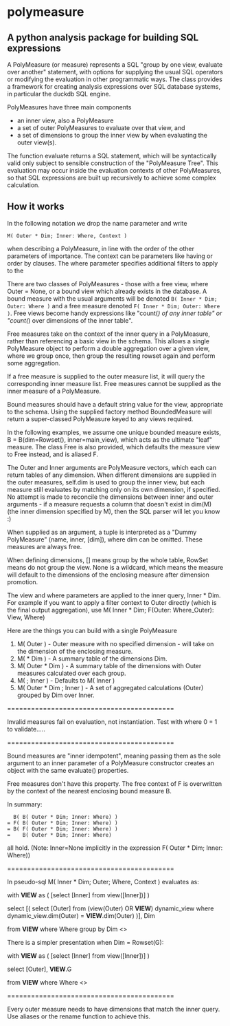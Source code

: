 # polymeasure
## A python analysis package for building SQL expressions

A PolyMeasure (or measure) represents a SQL "group by one view, evaluate over another" statement, with options
for supplying the usual SQL operators or modifying the evaluation in other programmatic ways.
The class provides a framework for creating analysis expressions over SQL database systems, in particular the
duckdb SQL engine.

PolyMeasures have three main components

- an inner view, also a PolyMeasure
- a set of outer PolyMeasures to evaluate over that view, and
- a set of dimensions to group the inner view by when evaluating the outer view(s).

The function evaluate returns a SQL statement, which will be syntactically valid only subject to
sensible construction of the "PolyMeasure Tree".
This evaluation may occur inside the evaluation contexts of other PolyMeasures, so that SQL expressions are
built up recursively to achieve some complex calculation.

## How it works

In the following notation we drop the name parameter and write

`M( Outer * Dim; Inner: Where, Context )`

when describing a PolyMeasure, in line with the order of the other parameters of importance.
The context can be parameters like having or order by clauses.
The where parameter specifies additional filters to apply to the

There are two classes of PolyMeasures - those with a free view, where Outer = None, or a bound view
which already exists in the database.
A bound measure with the usual arguments will be denoted `B( Inner * Dim; Outer: Where )`
and a free measure denoted `F( Inner * Dim; Outer: Where )`. Free views become handy expressions like
"count(*) of any inner table" or "count(*) over dimensions of the inner table".

Free measures take on the context of the inner query in a PolyMeasure, rather than referencing a basic
view in the schema. This allows a single PolyMeasure object to perform a double aggregation over a given
view, where we group once, then group the resulting rowset again and perform some aggregation.

If a free measure is supplied to the outer measure list, it will query the corresponding inner measure list.
Free measures cannot be supplied as the inner measure of a PolyMeasure.

Bound measures should have a default string value for the view, appropriate to the schema.
Using the supplied factory method BoundedMeasure will return a super-classed PolyMeasure
keyed to any views required.

In the following examples, we assume one unique bounded measure exists,
B = B(dim=Rowset(), inner=main_view), which acts as the ultimate "leaf" measure.
The class Free is also provided, which defaults the measure view to Free instead, and is aliased F.

The Outer and Inner arguments are PolyMeasure vectors, which each can return tables of any dimension.
When different dimensions are supplied in the outer measures, self.dim is used to group the inner view,
but each measure still evaluates by matching only on its own dimension, if specified.
No attempt is made to reconcile the dimensions between inner and outer arguments - if a measure requests
a column that doesn't exist in dim(M) (the inner dimension specified by M), then the SQL parser
will let you know :)

When supplied as an argument, a tuple is interpreted as a "Dummy PolyMeasure" (name, inner, [dim]),
where dim can be omitted. These measures are always free.

When defining dimensions, [] means group by the whole table,
RowSet means do not group the view. None is a wildcard, which means the measure will default
to the dimensions of the enclosing measure after dimension promotion.

The view and where parameters are applied to the inner query, Inner * Dim.
For example if you want to apply a filter context to Outer directly (which is the final output aggregation),
use M( Inner * Dim; F(Outer: Where_Outer): View, Where)

Here are the things you can build with a single PolyMeasure

1) M( Outer ) - Outer measure with no specified dimension - will take on the dimension of the enclosing measure.
2) M( * Dim ) - A summary table of the dimensions Dim.
3) M( Outer * Dim ) - A summary table of the dimensions with Outer measures calculated over each group.
4) M( ; Inner ) - Defaults to M( Inner )
5) M( Outer * Dim ; Inner ) - A set of aggregated calculations (Outer) grouped by Dim over Inner.

==========================================

Invalid measures fail on evaluation, not instantiation. Test with where 0 = 1 to validate.....

==========================================

Bound measures are "inner idempotent", meaning passing them as the sole argument to an inner parameter
of a PolyMeasure constructor creates an object with the same evaluate() properties.

Free measures don't have this property.
The free context of F is overwritten by the context of the nearest enclosing bound measure B.

In summary:
```
  B( B( Outer * Dim; Inner: Where) )
= F( B( Outer * Dim; Inner: Where) )
= B( F( Outer * Dim; Inner: Where) )
=    B( Outer * Dim; Inner: Where)
```
all hold. (Note: Inner=None implicitly in the expression F( Outer * Dim; Inner: Where))

==========================================

In pseudo-sql M( Inner * Dim; Outer; Where, Context ) evaluates as:

with __VIEW__ as ( [select [Inner] from view([Inner])] )

select [(
    select [Outer] from (view(Outer) OR __VIEW__) dynamic_view
    where dynamic_view.dim(Outer) = __VIEW__.dim(Outer)
)], Dim

from __VIEW__
where Where
group by Dim
<<context>>

There is a simpler presentation when Dim = Rowset(G):

with __VIEW__ as ( [select [Inner] from view([Inner])] )

select [Outer], __VIEW__.G

from __VIEW__
where Where
<<context>>

==========================================

Every outer measure needs to have dimensions that match the inner
query. Use aliases or the rename function to achieve this.